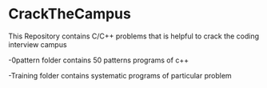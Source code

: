 # CrackTheCampus
This Repository contains C/C++ problems that is helpful to crack the coding interview campus

-0pattern folder contains 50 patterns programs of c++


-Training folder contains systematic programs of particular problem
